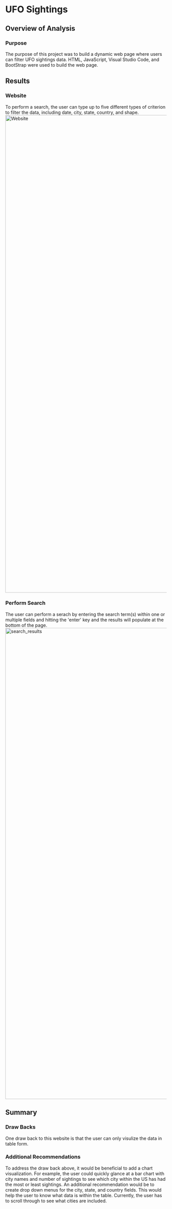 # UFO Sightings

## Overview of Analysis

### Purpose
The purpose of this project was to build a dynamic web page where users can filter UFO sightings data. HTML, JavaScript, Visual Studio Code, and BootStrap were used to build the web page.

## Results
### Website
To perform a search, the user can type up to five different types of criterion to filter the data, including date, city, state, country, and shape.
<img width="1491" alt="Website" src="https://user-images.githubusercontent.com/85654649/133000397-ebb07ce4-9ae6-4e71-8375-896f54f5f9f9.png">

### Perform Search
The user can perform a serach by entering the search term(s) within one or multiple fields and hitting the 'enter' key and the results will populate at the bottom of the page.
<img width="1471" alt="search_results" src="https://user-images.githubusercontent.com/85654649/133000465-4cbb156d-8b32-4308-ae39-95be3671e4a3.png">


## Summary
### Draw Backs
One draw back to this website is that the user can only visulize the data in table form. 

### Additional Recommendations
To address the draw back above, it would be beneficial to add a chart visualization. For example, the user could quickly glance at a bar chart with city names and number of sightings to see which city within the US has had the most or least sightings. An additional recommendation would be to create drop down menus for the city, state, and country fields. This would help the user to know what data is within the table. Currently, the user has to scroll through to see what cities are included.
